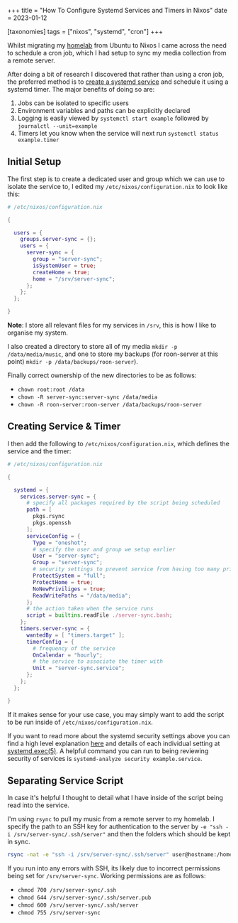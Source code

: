 +++
title = "How To Configure Systemd Services and Timers in Nixos"
date = 2023-01-12

[taxonomies]
tags = ["nixos", "systemd", "cron"]
+++

Whilst migrating my [homelab](https://github.com/mich-murphy/nix-config/blob/master/hosts/homelab/configuration.nix) from Ubuntu to Nixos I came across the need to schedule a cron job, which I had setup to sync my media collection from a remote server.

After doing a bit of research I discovered that rather than using a cron job, the preferred method is to [create a systemd service](https://paperless.blog/systemd-services-and-timers-in-nixos) and schedule it using a systemd timer. The major benefits of doing so are:

<!-- more -->

1. Jobs can be isolated to specific users
2. Environment variables and paths can be explicitly declared
3. Logging is easily viewed by `systemctl start example` followed by `journalctl --unit=example`
4. Timers let you know when the service will next run `systemctl status example.timer`

## Initial Setup

The first step is to create a dedicated user and group which we can use to isolate the service to, I edited my `/etc/nixos/configuration.nix` to look like this:

```nix
# /etc/nixos/configuration.nix

{

  users = {
    groups.server-sync = {};
    users = {
      server-sync = {
        group = "server-sync";
        isSystemUser = true;
        createHome = true;
        home = "/srv/server-sync";
      };
    };
  };

}
```

**Note**: I store all relevant files for my services in `/srv`, this is how I like to organise my system.

I also created a directory to store all of my media `mkdir -p /data/media/music`, and one to store my backups (for roon-server at this point) `mkdir -p /data/backups/roon-server`).

Finally correct ownership of the new directories to be as follows:
- `chown root:root /data`
- `chown -R server-sync:server-sync /data/media`
- `chown -R roon-server:roon-server /data/backups/roon-server`

## Creating Service & Timer

I then add the following to `/etc/nixos/configuration.nix`, which defines the service and the timer:

```nix
# /etc/nixos/configuration.nix

{

  systemd = {
    services.server-sync = {
      # specify all packages required by the script being scheduled
      path = [
        pkgs.rsync
        pkgs.openssh
      ];
      serviceConfig = {
        Type = "oneshot";
        # specify the user and group we setup earlier
        User = "server-sync";
        Group = "server-sync";
        # security settings to prevent service from having too many priviliges
        ProtectSystem = "full";
        ProtectHome = true;
        NoNewPriviliges = true;
        ReadWritePaths = "/data/media";
      };
      # the action taken when the service runs
      script = builtins.readFile ./server-sync.bash;
    };
    timers.server-sync = {
      wantedBy = [ "timers.target" ];
      timerConfig = {
        # frequency of the service
        OnCalendar = "hourly";
        # the service to associate the timer with
        Unit = "server-sync.service";
      };
    };
  };

}
```
If it makes sense for your use case, you may simply want to add the script to be run inside of `/etc/nixos/configuration.nix`.

If you want to read more about the systemd security settings above you can find a high level explanation [here](https://xeiaso.net/blog/paranoid-nixos-2021-07-18) and details of each individual setting at [systemd.exec(5)](https://man7.org/linux/man-pages/man5/systemd.exec.5.html). A helpful command you can run to being reviewing security of services is `systemd-analyze security example.service`.

## Separating Service Script

In case it's helpful I thought to detail what I have inside of the script being read into the service.

I'm using `rsync` to pull my music from a remote server to my homelab. I specify the path to an SSH key for authentication to the server by `-e "ssh -i /srv/server-sync/.ssh/server"` and then the folders which should be kept in sync.

```bash
rsync -nat -e "ssh -i /srv/server-sync/.ssh/server" user@hostname:/home/mm/music/ /data/media/music/
```

If you run into any errors with SSH, its likely due to incorrect permissions being set for `/srv/server-sync`. Working permissions are as follows:
- `chmod 700 /srv/server-sync/.ssh`
- `chmod 644 /srv/server-sync/.ssh/server.pub`
- `chmod 600 /srv/server-sync/.ssh/server`
- `chmod 755 /srv/server-sync`
